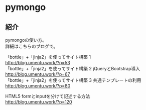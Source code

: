 pymongo 
====

## 紹介  

pymongoの使い方。  
詳細はこちらのブログで。  

「bottle」+「jinja2」を使ってサイト構築 1  
http://blog.umentu.work/?p=53  
「bottle」+「jinja2」を使ってサイト構築 2 jQueryとBootstrap導入  
http://blog.umentu.work/?p=67  
「bottle」+「jinja2」を使ってサイト構築 3 共通テンプレートの利用  
http://blog.umentu.work/?p=80  

HTML5 formとinputを分けて記述する方法  
http://blog.umentu.work/?p=120  
  